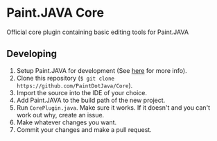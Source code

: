 Paint.JAVA Core
===============
Official core plugin containing basic editing tools for Paint.JAVA

## Developing
1. Setup Paint.JAVA for development
(See [here](https://github.com/PaintDotJava/Paint.JAVA#developing) for more info).
2. Clone this repository (`$ git clone https://github.com/PaintDotJava/Core`).
3. Import the source into the IDE of your choice.
4. Add Paint.JAVA to the build path of the new project.
5. Run `CorePlugin.java`. Make sure it works. If it doesn't and you can't work
out why, create an issue.
6. Make whatever changes you want.
7. Commit your changes and make a pull request.
